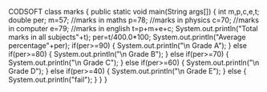 CODSOFT
class marks
{
    public static void main(String args[])
    {
        int m,p,c,e,t;
        double per;
        m=57;
        //marks in maths
        p=78;
        //marks in physics
        c=70;
        //marks in computer
        e=79;
        //marks in english
        t=p+m+e+c;
        System.out.println("Total marks in all subjects"+t);
        per=t/400.0*100;
        System.out.println("Average percentage"+per);
        if(per>=90)
        {
        System.out.println("\n Grade A");
        }
        else if(per>=80)
        {
        System.out.println("\n Grade B");
        } 
        else if(per>=70)
        {
        System.out.println("\n Grade C");
        }
        else if(per>=60)
        {
        System.out.println("\n Grade D");
        }
        else if(per>=40)
        {
        System.out.println("\n Grade E");
        }
        else
        {
        System.out.println("fail");
        }
    }
}
